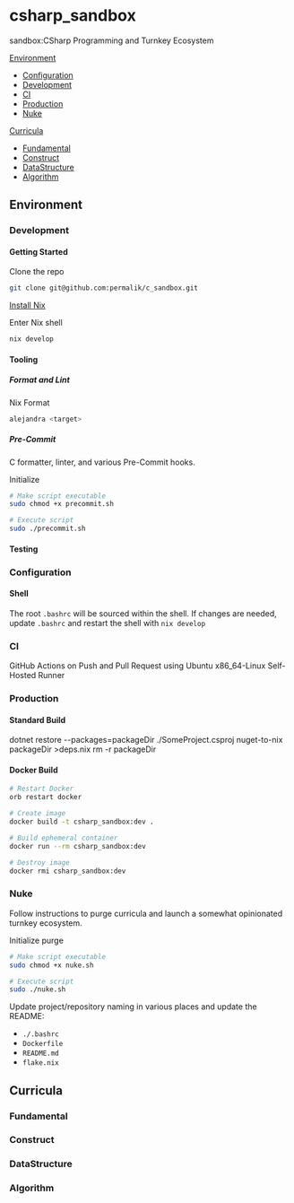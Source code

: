 # csharp_sandbox
sandbox:CSharp Programming and Turnkey Ecosystem

[Environment](#environment)
- [Configuration](#configuration)
- [Development](#development)
- [CI](#ci)
- [Production](#production)
- [Nuke](#nuke)

[Curricula](#curricula)
- [Fundamental](#fundamental)
- [Construct](#construct)
- [DataStructure](#datastructure)
- [Algorithm](#algorithm)

## Environment
### Development
#### Getting Started
Clone the repo
```sh
git clone git@github.com:permalik/c_sandbox.git
```

[Install Nix](https://nixos.org/download/)

Enter Nix shell
```sh
nix develop
```

#### Tooling
##### Format and Lint
Nix Format
```sh
alejandra <target>
```

<!--TODO:
CSharp Fmt + Lint
-->

##### Pre-Commit
C formatter, linter, and various Pre-Commit hooks.

Initialize
```sh
# Make script executable
sudo chmod +x precommit.sh

# Execute script
sudo ./precommit.sh
```
<!--TODO:
##### Secret Management
-->

#### Testing
<!--TODO:-->

### Configuration
#### Shell
The root `.bashrc` will be sourced within the shell.
If changes are needed, update `.bashrc` and restart the shell with `nix develop`

### CI
GitHub Actions on Push and Pull Request using Ubuntu x86_64-Linux Self-Hosted Runner
<!--TODO:
Secret Management
-->
<!--TODO:
Dependabot
-->

### Production
#### Standard Build
dotnet restore --packages=packageDir ./SomeProject.csproj
nuget-to-nix packageDir >deps.nix
rm -r packageDir

#### Docker Build
```sh
# Restart Docker
orb restart docker

# Create image
docker build -t csharp_sandbox:dev .

# Build ephemeral container
docker run --rm csharp_sandbox:dev

# Destroy image
docker rmi csharp_sandbox:dev
```

<!--TODO:
Development Build
Production Build
Continuous Delivery
-->

### Nuke
Follow instructions to purge curricula and launch a somewhat opinionated turnkey ecosystem.

Initialize purge
```sh
# Make script executable
sudo chmod +x nuke.sh

# Execute script
sudo ./nuke.sh
```

Update project/repository naming in various places and update the README:
- `./.bashrc`
- `Dockerfile`
- `README.md`
- `flake.nix`

<!--TODO:-->

## Curricula
### Fundamental
### Construct
### DataStructure
### Algorithm
